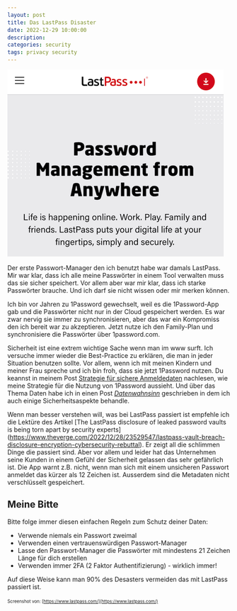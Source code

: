 ```yaml
---
layout: post
title: Das LastPass Disaster
date: 2022-12-29 10:00:00
description: 
categories: security
tags: privacy security
---
```


<img src="/assets/images/last-pass.png" />

Der erste Passwort-Manager den ich benutzt habe war damals LastPass. Mir war klar, dass ich alle meine Passwörter in einem Tool verwalten muss das sie sicher speichert. Vor allem aber war mir klar, dass ich starke Passwörter brauche. Und ich darf sie nicht wissen oder mir merken können. 

Ich bin vor Jahren zu 1Password gewechselt, weil es die 1Password-App gab und die Passwörter nicht nur in der Cloud gespeichert werden. Es war zwar nervig sie immer zu synchronisieren, aber das war ein Kompromiss den ich bereit war zu akzeptieren. Jetzt nutze ich den Family-Plan und synchronisiere die Passwörter über 1password.com. 

Sicherheit ist eine extrem wichtige Sache wenn man im www surft. Ich versuche immer wieder die Best-Practice zu erklären, die man in jeder Situation benutzen sollte. Vor allem, wenn ich mit meinen Kindern und meiner Frau spreche und ich bin froh, dass sie jetzt 1Password nutzen. Du keannst in meinem Post [Strategie für sichere Anmeldedaten](/security/2020/01/27/strategy-to-safely-credentials-for-your-accounts.html) nachlesen, wie meine Strategie für die Nutzung von 1Password aussieht. Und über das Thema Daten habe ich in einen Post [_Datenwahnsinn_](/it/2022/10/11/data-madness.html) geschrieben in dem ich auch einige Sicherheitsaspekte behandle.

Wenn man besser verstehen will, was bei LastPass passiert ist empfehle ich die Lektüre des Artikel [The LastPass disclosure of leaked password vaults is being torn apart by security experts] (https://www.theverge.com/2022/12/28/23529547/lastpass-vault-breach-disclosure-encryption-cybersecurity-rebuttal). Er zeigt all die schlimmen Dinge die passiert sind. Aber vor allem und leider hat das Unternehmen seine Kunden in einem Gefühl der Sicherheit gelassen das sehr gefährlich ist. Die App warnt z.B. nicht, wenn man sich mit einem unsicheren Passwort anmeldet das kürzer als 12 Zeichen ist. Ausserdem sind die Metadaten nicht verschlüsselt gespeichert. 

## Meine Bitte

Bitte folge immer diesen einfachen Regeln zum Schutz deiner Daten:

* Verwende niemals ein Passwort zweimal
* Verwenden einen vertrauenswürdigen Passwort-Manager
* Lasse den Passwort-Manager die Passwörter mit mindestens 21 Zeichen Länge für dich erstellen
* Verwenden immer 2FA (2 Faktor Authentifizierung) - wirklich immer!

Auf diese Weise kann man 90% des Desasters vermeiden das mit LastPass passiert ist.

<span style="font-size: 0.7em">Screenshot von: [https://www.lastpass.com/](https://www.lastpass.com/)</span>
